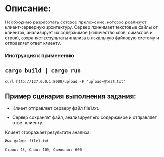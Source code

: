 # Описание:

Необходимо разработать сетевое приложение, которое реализует клиент-серверную архитектуру. Сервер принимает текстовые файлы от клиентов, анализирует их содержимое (количество слов, символов и строк), сохраняет результаты анализа в локальную файловую систему и отправляет ответ клиенту.


### Инструкция к применению
`cargo build | cargo run`
------------
`curl http://127.0.0.1:8000/upload -F "upload=@test.txt"`

## Пример сценария выполнения задания:

- Клиент отправляет серверу файл file1.txt.

- Сервер сохраняет файл, анализирует его содержимое и отправляет ответ клиенту.

Клиент отображает результаты анализа:

	Имя файла: file1.txt

	Строк: 15, Слов: 100, Символов: 600